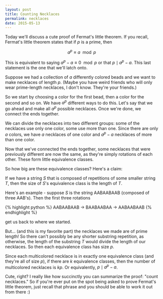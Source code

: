 ```yaml
---
layout: post
title: Counting Necklaces
permalink: necklaces
date: 2015-05-13
---
```


Today we'll discuss a cute proof of  Fermat's little theorem. If you recall, Fermat's little theorem states that if $p$ is a prime, then

$$a^p \equiv a \mod{p}$$

This is equivalent to saying $a^{p}  - a \equiv 0 \mod{p}$ or that $p \mid a^{p} -a$. This last statement is the one that we'll latch onto.

Suppose we had a collection of $a$ differently colored beads and we want to make necklaces of length $p$. (Maybe you have weird friends who will only wear prime-length necklaces, I don't know. They're your friends.)

So we start by choosing a color for the first bead, then a color for the second and so on. We have $a^p$ different ways to do this. Let's say that we go ahead and make all $a^p$ possible necklaces.  Once we're done, we connect the ends together.

We can divide the necklaces into two different groups: some of the necklaces use only one color, some use more than one. Since there are only $a$ colors, we have $a$ necklaces of one color and $a^p - a$ necklaces of more than one color.

Now that we've connected the ends together, some necklaces that were previously different are now the same, as they're simply rotations of each other. These form little equivalence classes.

So how big are these equivalence classes? Here's a claim:

If we have a string $S$ that is composed of repetitions of some smaller string $T$, then the size of $S$'s equivalence class is the length of $T$.

Here's an example - suppose $S$ is the string AABAABAAB (composed of three AAB's). Then the first three rotations

{% highlight python %}
AABAABAAB -> BAABAABAA -> AABAABAAB
{% endhighlight %}

get us back to where we started.

But... (and this is my favorite part) the necklaces we made are of prime length! So there can't possibly be any shorter substring repetition, as otherwise, the length of the substring $T$ would divide the length of our necklaces.  So then each equivalence class has size $p$.

Since each multicolored necklace is in exactly one equivalence class (and they're all of size $p$), if there are $k$ equivalence classes, then the number of multicolored necklaces is $kp$. Or equivalently, $p \mid a^p - a$.

Cute, right? I really like  how succinctly you can summarize the proof: "count necklaces." So if you're ever put on the spot being asked to prove Fermat's little theorem, just recall that phrase and you should be able to work it out from there :)
